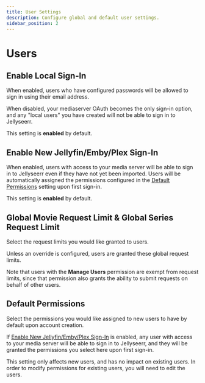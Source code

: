 ```yaml
---
title: User Settings
description: Configure global and default user settings.
sidebar_position: 2
---
```


# Users

## Enable Local Sign-In

When enabled, users who have configured passwords will be allowed to sign in using their email address.

When disabled, your mediaserver OAuth becomes the only sign-in option, and any "local users" you have created will not be able to sign in to Jellyseerr.

This setting is **enabled** by default.

## Enable New Jellyfin/Emby/Plex Sign-In

When enabled, users with access to your media server will be able to sign in to Jellyseerr even if they have not yet been imported. Users will be automatically assigned the permissions configured in the [Default Permissions](#default-permissions) setting upon first sign-in.

This setting is **enabled** by default.

## Global Movie Request Limit & Global Series Request Limit

Select the request limits you would like granted to users.

Unless an override is configured, users are granted these global request limits.

Note that users with the **Manage Users** permission are exempt from request limits, since that permission also grants the ability to submit requests on behalf of other users.

## Default Permissions

Select the permissions you would like assigned to new users to have by default upon account creation.

If [Enable New Jellyfin/Emby/Plex Sign-In](#enable-new-jellyfinembyplex-sign-in) is enabled, any user with access to your media server will be able to sign in to Jellyseerr, and they will be granted the permissions you select here upon first sign-in.

This setting only affects new users, and has no impact on existing users. In order to modify permissions for existing users, you will need to edit the users.
